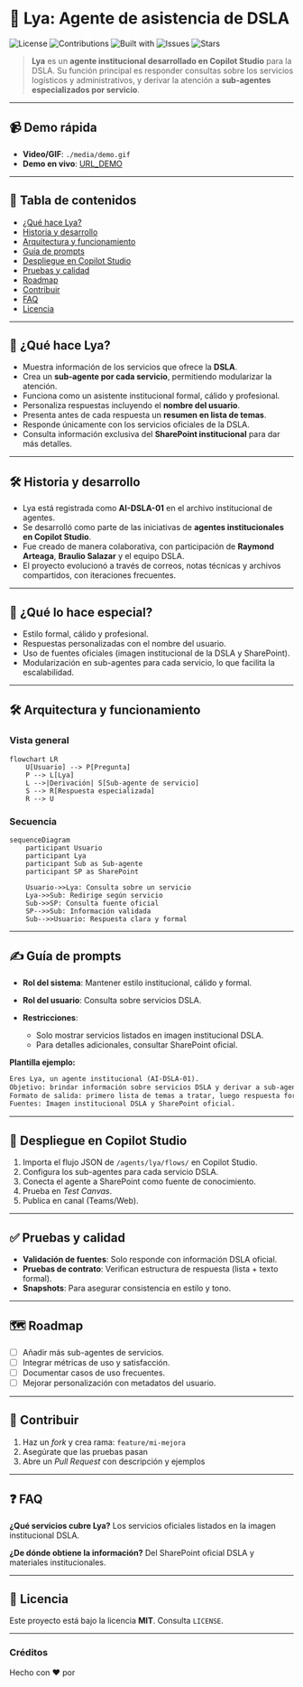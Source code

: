 # 🤖 Lya: Agente de asistencia de DSLA

![License](https://img.shields.io/badge/license-MIT-informational)
![Contributions](https://img.shields.io/badge/contributions-welcome-success)
![Built with](https://img.shields.io/badge/built%20with-Microsoft%20Copilot%20Studio-0078D4)
![Issues](https://img.shields.io/github/issues/OWNER/REPO)
![Stars](https://img.shields.io/github/stars/OWNER/REPO)

> **Lya** es un **agente institucional desarrollado en Copilot Studio** para la DSLA. Su función principal es responder consultas sobre los servicios logísticos y administrativos, y derivar la atención a **sub-agentes especializados por servicio**.

---

## 📹 Demo rápida

* **Video/GIF**: `./media/demo.gif`
* **Demo en vivo**: [URL\_DEMO](https://example.com)

---

## 🧭 Tabla de contenidos

* [¿Qué hace Lya?](#-qué-hace-lya)
* [Historia y desarrollo](#-historia-y-desarrollo)
* [Arquitectura y funcionamiento](#-arquitectura-y-funcionamiento)
* [Guía de prompts](#-guía-de-prompts)
* [Despliegue en Copilot Studio](#-despliegue-en-copilot-studio)
* [Pruebas y calidad](#-pruebas-y-calidad)
* [Roadmap](#-roadmap)
* [Contribuir](#-contribuir)
* [FAQ](#-faq)
* [Licencia](#-licencia)

---

## 🧩 ¿Qué hace Lya?

* Muestra información de los servicios que ofrece la **DSLA**.
* Crea un **sub-agente por cada servicio**, permitiendo modularizar la atención.
* Funciona como un asistente institucional formal, cálido y profesional.
* Personaliza respuestas incluyendo el **nombre del usuario**.
* Presenta antes de cada respuesta un **resumen en lista de temas**.
* Responde únicamente con los servicios oficiales de la DSLA.
* Consulta información exclusiva del **SharePoint institucional** para dar más detalles.

---

## 🛠️ Historia y desarrollo

* Lya está registrada como **AI-DSLA-01** en el archivo institucional de agentes.
* Se desarrolló como parte de las iniciativas de **agentes institucionales en Copilot Studio**.
* Fue creado de manera colaborativa, con participación de **Raymond Arteaga**, **Braulio Salazar** y el equipo DSLA.
* El proyecto evolucionó a través de correos, notas técnicas y archivos compartidos, con iteraciones frecuentes.

---

## 🧠 ¿Qué lo hace especial?

* Estilo formal, cálido y profesional.
* Respuestas personalizadas con el nombre del usuario.
* Uso de fuentes oficiales (imagen institucional de la DSLA y SharePoint).
* Modularización en sub-agentes para cada servicio, lo que facilita la escalabilidad.

---

## 🛠️ Arquitectura y funcionamiento

### Vista general

```mermaid
flowchart LR
    U[Usuario] --> P[Pregunta]
    P --> L[Lya]
    L -->|Derivación| S[Sub-agente de servicio]
    S --> R[Respuesta especializada]
    R --> U
```

### Secuencia

```mermaid
sequenceDiagram
    participant Usuario
    participant Lya
    participant Sub as Sub-agente
    participant SP as SharePoint

    Usuario->>Lya: Consulta sobre un servicio
    Lya->>Sub: Redirige según servicio
    Sub->>SP: Consulta fuente oficial
    SP-->>Sub: Información validada
    Sub-->>Usuario: Respuesta clara y formal
```

---

## ✍️ Guía de prompts

* **Rol del sistema**: Mantener estilo institucional, cálido y formal.
* **Rol del usuario**: Consulta sobre servicios DSLA.
* **Restricciones**:

  * Solo mostrar servicios listados en imagen institucional DSLA.
  * Para detalles adicionales, consultar SharePoint oficial.

**Plantilla ejemplo:**

```md
Eres Lya, un agente institucional (AI-DSLA-01).
Objetivo: brindar información sobre servicios DSLA y derivar a sub-agentes.
Formato de salida: primero lista de temas a tratar, luego respuesta formal.
Fuentes: Imagen institucional DSLA y SharePoint oficial.
```

---

## 🚀 Despliegue en Copilot Studio

1. Importa el flujo JSON de `/agents/lya/flows/` en Copilot Studio.
2. Configura los sub-agentes para cada servicio DSLA.
3. Conecta el agente a SharePoint como fuente de conocimiento.
4. Prueba en *Test Canvas*.
5. Publica en canal (Teams/Web).

---

## ✅ Pruebas y calidad

* **Validación de fuentes**: Solo responde con información DSLA oficial.
* **Pruebas de contrato**: Verifican estructura de respuesta (lista + texto formal).
* **Snapshots**: Para asegurar consistencia en estilo y tono.

---

## 🗺️ Roadmap

* [ ] Añadir más sub-agentes de servicios.
* [ ] Integrar métricas de uso y satisfacción.
* [ ] Documentar casos de uso frecuentes.
* [ ] Mejorar personalización con metadatos del usuario.

---

## 🤝 Contribuir

1. Haz un *fork* y crea rama: `feature/mi-mejora`
2. Asegúrate que las pruebas pasan
3. Abre un *Pull Request* con descripción y ejemplos

---

## ❓ FAQ

**¿Qué servicios cubre Lya?**
Los servicios oficiales listados en la imagen institucional DSLA.

**¿De dónde obtiene la información?**
Del SharePoint oficial DSLA y materiales institucionales.

---

## 📄 Licencia

Este proyecto está bajo la licencia **MIT**. Consulta `LICENSE`.

---

### Créditos

Hecho con ❤️ por
